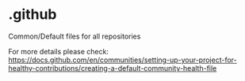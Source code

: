 # .github
Common/Default files for all repositories

For more details please check:  
https://docs.github.com/en/communities/setting-up-your-project-for-healthy-contributions/creating-a-default-community-health-file
